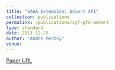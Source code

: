 ```yaml
---
title: "SAGA Extension: Advert API"
collection: publications
permalink: /publications/ogf-gfd-advert
type: standard
date: 2011-12-25
author: "Andre Merzky"
venue: 
---
```

[Paper URL](http://ogf.org/documents/GFD.177.pdf)
